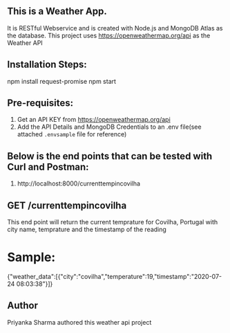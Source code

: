 ## This is a Weather App.
It is RESTful Webservice and is created with Node.js and MongoDB Atlas as the database.
This project uses https://openweathermap.org/api as the Weather API

## Installation Steps:
npm install request-promise
npm start

## Pre-requisites:
1. Get an API KEY from https://openweathermap.org/api
2. Add the API Details and MongoDB Credentials to an .env file(see attached `.envsample` file for reference)


## Below is the end points that can be tested with Curl and Postman:
1. http://localhost:8000/currenttempincovilha

## GET /currenttempincovilha
This end point will return the current temprature for Covilha, Portugal with city name, temprature and the timestamp of the reading
# Sample:
{"weather_data":[{"city":"covilha","temperature":19,"timestamp":"2020-07-24 08:03:38"}]}


## Author
Priyanka Sharma authored this weather api project